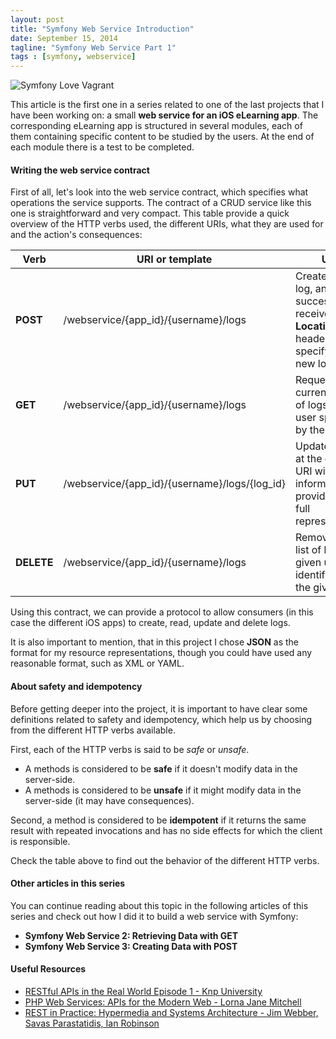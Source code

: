 ```yaml
---
layout: post
title: "Symfony Web Service Introduction"
date: September 15, 2014
tagline: "Symfony Web Service Part 1"
tags : [symfony, webservice]
---
```


![Symfony Love Vagrant](http://miriamtocino.github.io/images/posts/web-service-introduction.svg)

This article is the first one in a series related to one of the last projects that I have been working on: a small **web service for an iOS eLearning app**. The corresponding eLearning app is structured in several modules, each of them containing specific content to be studied by the users. At the end of each module there is a test to be completed.

#### Writing the web service contract

First of all, let's look into the web service contract, which specifies what operations the service supports. The contract of a CRUD service like this one is straightforward and very compact. This table provide a quick overview of the HTTP verbs used, the different URIs, what they are used for and the action's consequences:

| Verb | URI or template       | Use                       | Behavior                |
|-----------|-----------------------|---------------------------|----------------------------------|
| **POST**  | /webservice/{app_id}/{username}/logs      | Create a new log, and upon success, receive a **Location** header specifying the new log's URI. | Unsafe, non-idempotent |
| **GET**   | /webservice/{app_id}/{username}/logs      | Request the current state of logs for a user specified by the URI. | Safe, idempotent       |
| **PUT**   | /webservice/{app_id}/{username}/logs/{log_id} | Update a log at the given URI with new information, providing the full representation. | Unsafe, idempotent     |
| **DELETE** | /webservice/{app_id}/{username}/logs | Remove the list of logs of a given user identified by the given URI. | Unsafe, idempotent     |

Using this contract, we can provide a protocol to allow consumers (in this case the different iOS apps) to create, read, update and delete logs.

It is also important to mention, that in this project I chose **JSON** as the format for my resource representations, though you could have used any reasonable format, such as XML or YAML.

#### About safety and idempotency

Before getting deeper into the project, it is important to have clear some definitions related to safety and idempotency, which help us by choosing from the different HTTP verbs available.

First, each of the HTTP verbs is said to be _safe_ or _unsafe_.

* A methods is considered to be **safe** if it doesn't modify data in the server-side.
* A methods is considered to be **unsafe** if it might modify data in the server-side (it may have consequences).

Second, a method is considered to be **idempotent** if it returns the same result with repeated invocations and has no side effects for which the client is responsible.

Check the table above to find out the behavior of the different HTTP verbs.



#### Other articles in this series

You can continue reading about this topic in the following articles of this series and check out how I did it to build a web service with Symfony:

* **Symfony Web Service 2: Retrieving Data with GET**
* **Symfony Web Service 3: Creating Data with POST**



#### Useful Resources

* [RESTful APIs in the Real World Episode 1 - Knp University](http://knpuniversity.com/screencast/rest)
* [PHP Web Services: APIs for the Modern Web - Lorna Jane Mitchell](http://www.amazon.com/PHP-Web-Services-APIs-Modern-ebook/dp/B00CH9J8NM/ref=sr_1_1_bnp_1_kin?ie=UTF8&qid=1411020934&sr=8-1&keywords=PHP+Web+Services%3A+APIs+for+the+Modern+Web)
* [REST in Practice: Hypermedia and Systems Architecture - Jim Webber, Savas Parastatidis, Ian Robinson](http://www.amazon.com/REST-Practice-Hypermedia-Systems-Architecture-ebook/dp/B0046RERXY/ref=sr_1_1_bnp_1_kin?ie=UTF8&qid=1410429279&sr=8-1&keywords=rest+in+practice)


